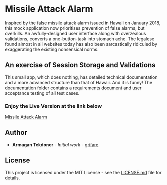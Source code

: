 ﻿# Missile Attack Alarm

Inspired by the false missile attack alarm issued in Hawaii on January 2018, this mock application now prioritises prevention of false alarms, but overkills. An awfully-designed user interface along with overzealous validations, converts a one-button-task into stomach ache. The legalese found almost in all websites today has also been sarcastically ridiculed by exaggerating the existing nonsensical norms.

## An exercise of Session Storage and Validations
This small app, which does nothing, has detailed technical documentation and a more advanced structure than that of Hawaii. And it is funny!
The documentation folder contains a requirements document and user acceptance testing of all test cases.

### Enjoy the Live Version at the link below

[Missile Attack Alarm](https://www.grifare.net/examples/jokes/missile-alert/index)

## Author

* **Armagan Tekdoner** - *Initial work* - [grifare](https://github.com/grifare)

## License

This project is licensed under the MIT License - see the [LICENSE.md](LICENSE.md) file for details.